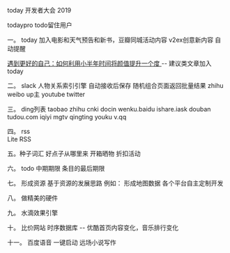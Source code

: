 today 开发者大会  2019

todaypro  todo留住用户

一。
today 加入电影和天气预告和新书，豆瓣同城活动内容 v2ex创意新内容  自动提醒

[遇到更好的自己：如何利用小半年时间将颜值提升一个度
](www.jianshu.com/p/19f69f9533d2)
-- 建议类文章加入today 

二。
slack  人物关系索引引擎
自动接收后保存
随机组合页面返回批量结果
zhihu
weibo
up主
youtube
twitter



三。
ding列表
taobao 
zhihu 
cnki
docin
wenku.baidu
ishare.iask
douban 
tudou.com
iqiyi
mgtv
qingting
youku
v.qq


四。
rss  
Lite RSS


五。种子词汇
好点子从哪里来
开箱晒物
折扣活动


六。
todo 中期期限  条目的最后期限



七。
形成资源   基于资源的发展思路 
例如： 形成地图数据   各个平台自主定制开发


八。
做精美的硬件

		
九。
水滴效果引擎

十。
比价网站   时序数据库 -- 优酷首页内容变化，音乐排行变化

十一。
百度语音  一键启动  远场小说写作

